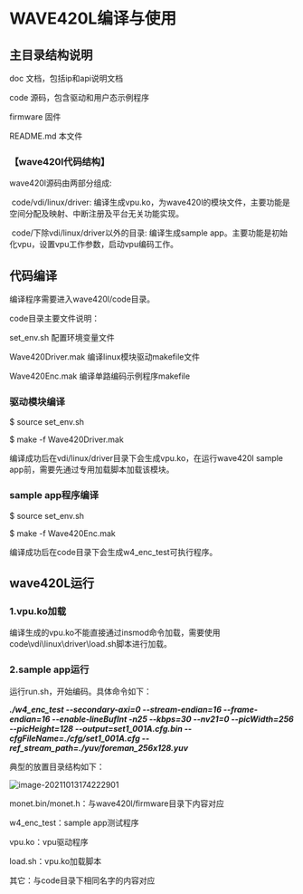 # WAVE420L编译与使用

## 主目录结构说明

doc				  	文档，包括ip和api说明文档

code					源码，包含驱动和用户态示例程序

firmware			固件

README.md 	 本文件

### 【wave420l代码结构】

wave420l源码由两部分组成: 

​	code/vdi/linux/driver: 编译生成vpu.ko，为wave420l的模块文件，主要功能是空间分配及映射、中断注册及平台无关功能实现。

​	code/下除vdi/linux/driver以外的目录: 编译生成sample app。主要功能是初始化vpu，设置vpu工作参数，启动vpu编码工作。

## 代码编译

编译程序需要进入wave420l/code目录。

code目录主要文件说明：

set_env.sh						 配置环境变量文件

Wave420Driver.mak		编译linux模块驱动makefile文件

Wave420Enc.mak		编译单路编码示例程序makefile

### 驱动模块编译

$ source set_env.sh 

$ make -f  Wave420Driver.mak  

编译成功后在vdi/linux/driver目录下会生成vpu.ko，在运行wave420l sample app前，需要先通过专用加载脚本加载该模块。

### sample app程序编译

$ source set_env.sh 	

$ make -f  Wave420Enc.mak  

编译成功后在code目录下会生成w4_enc_test可执行程序。

## wave420L运行

### 1.vpu.ko加载

编译生成的vpu.ko不能直接通过insmod命令加载，需要使用code\vdi\linux\driver\load.sh脚本进行加载。

### 2.sample app运行

运行run.sh，开始编码。具体命令如下：

***./w4_enc_test --secondary-axi=0 --stream-endian=16 --frame-endian=16 --enable-lineBufInt -n25  --kbps=30 --nv21=0 --picWidth=256 --picHeight=128 --output=set1_001A.cfg.bin --cfgFileName=./cfg/set1_001A.cfg --ref_stream_path=./yuv/foreman_256x128.yuv***

典型的放置目录结构如下：

![image-20211013174222901](C:\Users\jiack\AppData\Roaming\Typora\typora-user-images\image-20211013174222901.png)

monet.bin/monet.h：与wave420l/firmware目录下内容对应

w4_enc_test：sample app测试程序

vpu.ko：vpu驱动程序

load.sh：vpu.ko加载脚本

其它：与code目录下相同名字的内容对应


